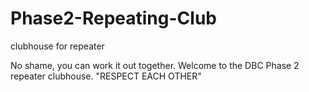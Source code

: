 # Phase2-Repeating-Club
clubhouse for repeater


No shame, you can work it out together.
Welcome to the DBC Phase 2 repeater clubhouse.
"RESPECT EACH OTHER"
